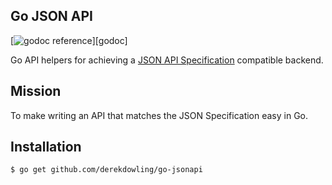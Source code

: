 Go JSON API
---

[![godoc reference](https://godoc.org/github.com/derekdowling/go-json-spec-handler?status.png)][godoc]

Go API helpers for achieving a [JSON API Specification](http://jsonapi.org/)
compatible backend.

## Mission

To make writing an API that matches the JSON Specification easy in Go.

## Installation

```
$ go get github.com/derekdowling/go-jsonapi
```

